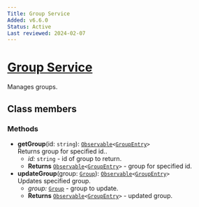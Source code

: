 ```yaml
---
Title: Group Service
Added: v6.6.0
Status: Active
Last reviewed: 2024-02-07
---
```


# [Group Service](../../../lib/content-services/src/lib/group/services/group.service.ts "Defined in group.service.ts")

Manages groups.

## Class members

### Methods

-   **getGroup**(id: `string`): [`Observable`](https://rxjs.dev/guide/observable)`<`[`GroupEntry`](../../../lib/js-api/src/api/content-rest-api/model/groupEntry.ts)`>`<br/>
    Returns group for specified id..
    -   _id:_ `string` - id of group to return.
    -   **Returns** [`Observable`](https://rxjs.dev/guide/observable)`<`[`GroupEntry`](../../../lib/js-api/src/api/content-rest-api/model/groupEntry.ts)`>` - group for specified id.
-   **updateGroup**(group: [`Group`](../../../lib/js-api/src/api/content-rest-api/docs/Group.md)): [`Observable`](https://rxjs.dev/guide/observable)`<`[`GroupEntry`](../../../lib/js-api/src/api/content-rest-api/model/groupEntry.ts)`>`<br/>
    Updates specified group.
    -   _group:_ [`Group`](../../../lib/js-api/src/api/content-rest-api/docs/Group.md) - group to update.
    -   **Returns** [`Observable`](https://rxjs.dev/guide/observable)`<`[`GroupEntry`](../../../lib/js-api/src/api/content-rest-api/model/groupEntry.ts)`>` - updated group.
